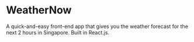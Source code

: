 # WeatherNow
A quick-and-easy front-end app that gives you the weather forecast for the next 2 hours in Singapore. Built in React.js.
